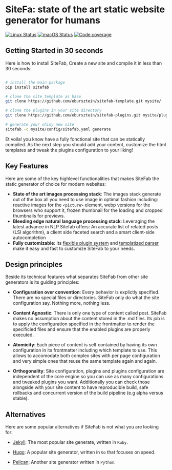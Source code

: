 # SiteFa: state of the art static website generator for humans

[![Linux Status](https://github.com/ebursztein/sitefab/workflows/Linux/badge.svg)](https://github.com/ebursztein/sitefab/actions)
[![macOS Status](https://github.com/ebursztein/sitefab/workflows/macOS/badge.svg)](https://github.com/ebursztein/sitefab/actions)
[![Code coverage](https://codecov.io/gh/ebursztein/sitefab/branch/master/graph/badge.svg)](https://codecov.io/gh/ebursztein/sitefab)

## Getting Started in 30 seconds

Here is how to install SiteFab, Create a new site and compile it in less than
30 seconds:

```bash

# install the main package
pip install sitefab

# clone the site template as base
git clone https://github.com/ebursztein/sitefab-template.git mysite/

# clone the plugins in your site directory
git clone https://github.com/ebursztein/sitefab-plugins.git mysite/plugins

# generate your shiny new site
sitefab -c mysite/config/sitefab.yaml generate
```

Et voila! you know have a fully fonctional site that can be statically compiled.
As the next step you should add your content, customize the html templates and
tweak the plugins configuration to your liking!

## Key Features

Here are some of the key highlevel functionalities that makes SiteFab the static generator of choice for modern websites:

- **State of the art images processing stack**: The images stack generate out of the box all you need to use image in optimal fashion including: reactive images for the `<picture>` element, webp versions for the browsers who support it, frozen thumbnail for the loading and cropped thumbnails for previews.
- **Bleeding edge natural language processing stack**: Leveraging the latest advance in NLP Sitefab offers: An accurate list of related posts (LSI algorithm), a client side faceted search and a smart client-side autocompletion
- **Fully customizable**: Its [flexible plugin system](/documentation/plugins.md) and [templatized parser](/documentation/parser.md) make it easy and fast to customize SiteFab to your needs.

## Design principles

Beside its technical features what separates SiteFab from other site generators
is its guiding principles:

- **Configuration over convention**: Every behavior is explictly specified.
    There are no special files or directories. SiteFab only do what the
    site configuration say. Nothing more, nothing less.

- **Content Agnostic**: There is only one type of content called post.
    SiteFab makes no assumption about the content stored in the .md files. Its
    job is to apply the configuration specified in the frontmatter to render
    the specificied files and ensure that the enabled plugins are properly
    executed.

- **Atomicity**: Each piece of content is self contained by having its own
    configuration in its frontmatter including which template to use.
    This allows to accomodate both complex sites with per page configuration
    and very simple ones that reuse the same template again and again.

- **Orthogonality**: Site configuration, plugins and plugins configuration
    are independent of the core engine so you can use as many configurations
    and tweaked plugins you want. Additionally you can check those alongside
    with your site content to have reproducible build, safe rollbacks and
    concurrent version of the build pipeline (e.g alpha versus stable).

## Alternatives

Here are some popular alternatives if SiteFab is not what you are looking for:

- [Jekyll](https://jekyllrb.com/): The most popular site generate, written in
`Ruby`.

- [Hugo](https://gohugo.io/): A popular site generator, written in `Go` that
focuses on speed.

- [Pelican](https://blog.getpelican.com/): Another site generator written
in `Python`.
